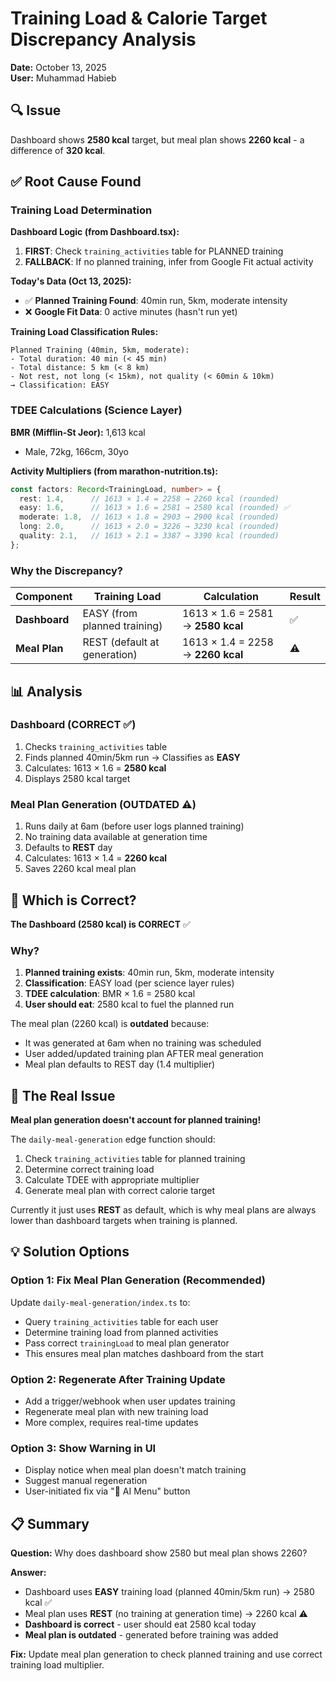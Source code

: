 # Training Load & Calorie Target Discrepancy Analysis
**Date:** October 13, 2025  
**User:** Muhammad Habieb

## 🔍 Issue
Dashboard shows **2580 kcal** target, but meal plan shows **2260 kcal** - a difference of **320 kcal**.

## ✅ Root Cause Found

### Training Load Determination

**Dashboard Logic (from Dashboard.tsx):**
1. **FIRST**: Check `training_activities` table for PLANNED training
2. **FALLBACK**: If no planned training, infer from Google Fit actual activity

**Today's Data (Oct 13, 2025):**
- ✅ **Planned Training Found**: 40min run, 5km, moderate intensity
- ❌ **Google Fit Data**: 0 active minutes (hasn't run yet)

**Training Load Classification Rules:**
```
Planned Training (40min, 5km, moderate):
- Total duration: 40 min (< 45 min)
- Total distance: 5 km (< 8 km)
- Not rest, not long (< 15km), not quality (< 60min & 10km)
→ Classification: EASY
```

### TDEE Calculations (Science Layer)

**BMR (Mifflin-St Jeor):** 1,613 kcal
- Male, 72kg, 166cm, 30yo

**Activity Multipliers (from marathon-nutrition.ts):**
```typescript
const factors: Record<TrainingLoad, number> = {
  rest: 1.4,      // 1613 × 1.4 = 2258 → 2260 kcal (rounded)
  easy: 1.6,      // 1613 × 1.6 = 2581 → 2580 kcal (rounded) ✅
  moderate: 1.8,  // 1613 × 1.8 = 2903 → 2900 kcal (rounded)
  long: 2.0,      // 1613 × 2.0 = 3226 → 3230 kcal (rounded)
  quality: 2.1,   // 1613 × 2.1 = 3387 → 3390 kcal (rounded)
};
```

### Why the Discrepancy?

| Component | Training Load | Calculation | Result |
|-----------|--------------|-------------|---------|
| **Dashboard** | EASY (from planned training) | 1613 × 1.6 = 2581 → **2580 kcal** | ✅ |
| **Meal Plan** | REST (default at generation) | 1613 × 1.4 = 2258 → **2260 kcal** | ⚠️ |

## 📊 Analysis

### Dashboard (CORRECT ✅)
1. Checks `training_activities` table
2. Finds planned 40min/5km run → Classifies as **EASY**
3. Calculates: 1613 × 1.6 = **2580 kcal**
4. Displays 2580 kcal target

### Meal Plan Generation (OUTDATED ⚠️)
1. Runs daily at 6am (before user logs planned training)
2. No training data available at generation time
3. Defaults to **REST** day
4. Calculates: 1613 × 1.4 = **2260 kcal**
5. Saves 2260 kcal meal plan

## 🎯 Which is Correct?

**The Dashboard (2580 kcal) is CORRECT** ✅

### Why?
1. **Planned training exists**: 40min run, 5km, moderate intensity
2. **Classification**: EASY load (per science layer rules)
3. **TDEE calculation**: BMR × 1.6 = 2580 kcal
4. **User should eat**: 2580 kcal to fuel the planned run

The meal plan (2260 kcal) is **outdated** because:
- It was generated at 6am when no training was scheduled
- User added/updated training plan AFTER meal generation
- Meal plan defaults to REST day (1.4 multiplier)

## 🔧 The Real Issue

**Meal plan generation doesn't account for planned training!**

The `daily-meal-generation` edge function should:
1. Check `training_activities` table for planned training
2. Determine correct training load
3. Calculate TDEE with appropriate multiplier
4. Generate meal plan with correct calorie target

Currently it just uses **REST** as default, which is why meal plans are always lower than dashboard targets when training is planned.

## 💡 Solution Options

### Option 1: Fix Meal Plan Generation (Recommended)
Update `daily-meal-generation/index.ts` to:
- Query `training_activities` table for each user
- Determine training load from planned activities
- Pass correct `trainingLoad` to meal plan generator
- This ensures meal plan matches dashboard from the start

### Option 2: Regenerate After Training Update
- Add a trigger/webhook when user updates training
- Regenerate meal plan with new training load
- More complex, requires real-time updates

### Option 3: Show Warning in UI
- Display notice when meal plan doesn't match training
- Suggest manual regeneration
- User-initiated fix via "🤖 AI Menu" button

## 📋 Summary

**Question:** Why does dashboard show 2580 but meal plan shows 2260?

**Answer:** 
- Dashboard uses **EASY** training load (planned 40min/5km run) → 2580 kcal ✅
- Meal plan uses **REST** (no training at generation time) → 2260 kcal ⚠️
- **Dashboard is correct** - user should eat 2580 kcal today
- **Meal plan is outdated** - generated before training was added

**Fix:** Update meal plan generation to check planned training and use correct training load multiplier.
